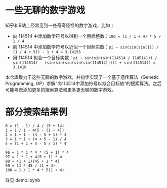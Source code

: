 # 一些无聊的数字游戏

知乎和B站上经常见到一些奇奇怪怪的数字游戏，比如：

- 向 114514 中添加数学符号以得到一个目标整数：`100 = (1 / 1 + 4) * 5 / 1 / 4`
- 向 114514 中添加数学符号以近似一个目标实数：`pi ~ sin(sin(sin(1)) / (1 / 4 + 5)) - 1 + 4 = 3.14155`
- 用 114514 拟合一个目标实数：`pi ~ sin(sin(sin(114514 / 114514))) / sin(114514) - (sin(sin(sin(sin(sin(114514))))) + sin(114514)) = 3.1418`

本仓库致力于这些无聊的数字游戏，并初步实现了一个基于遗传算法（Genetic Programming, GP）求解“向114514中添加符号以拟合目标值”的搜索算法。之后可能考虑添加更多的搜索算法和更多更无聊的数字游戏。

# 部分搜索结果例

```
0 = (1 - 1) / 4 / (5 + 14)
1 = 1 / 1 - 4(5 - (1 + 4))
2 = 1 + 1 - (4 - 5 + 1) * 4
3 = 1 * 1 + (4 + 5 - 1) / 4
4 = (1 + 1 + 4 - 5 / 1) * 4
...
96 = 1 * 1 * 4 * (5 + 1) * 4
97 = 1 * 1 + 4(5 + 1) * 4
98 = (1 + 1)(45 + 1 * 4)
99 = 11 * 45 / (1 + 4)
100 = 1 / 1 * 4 * 5(1 + 4)
```

详见 demo.ipynb